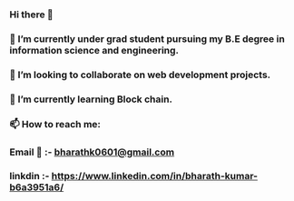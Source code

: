 ### Hi there 👋

<!--
**Bharath-k06/Bharath-k06** is a ✨ _special_ ✨ repository because its `README.md` (this file) appears on your GitHub profile.

Here are some ideas to get you started:

- 🔭 I’m currently working on ...
- 🌱 I’m currently learning ...
- 👯 I’m looking to collaborate on ...
- 🤔 I’m looking for help with ...
- 💬 Ask me about ...
- 📫 How to reach me: ...
- 😄 Pronouns: ...
- ⚡ Fun fact: ...
-->
### 🔭 I’m currently under grad student pursuing my B.E degree in information science and engineering.
### 👯 I’m looking to collaborate on  web development projects.
### 🌱 I’m currently learning Block chain.
### 📫 How to reach me: 
### Email 📧 :- bharathk0601@gmail.com    
### linkdin :- https://www.linkedin.com/in/bharath-kumar-b6a3951a6/  
